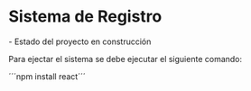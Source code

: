 <h1> Sistema de Registro</h1>
- Estado del proyecto en construcción 

Para ejectar el sistema se debe ejecutar el siguiente comando:

´´´npm install react´´´

